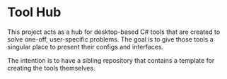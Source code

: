 # Tool Hub
This project acts as a hub for desktop-based C# tools that are created to solve one-off, user-specific problems.  The goal is to give those tools a singular place to present their configs and interfaces.

The intention is to have a sibling repository that contains a template for creating the tools themselves.